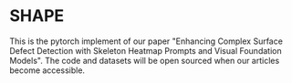 # SHAPE
This is the pytorch implement of our paper "Enhancing Complex Surface Defect Detection with Skeleton Heatmap Prompts and Visual Foundation Models". The code and datasets will be open sourced when our articles become accessible.
